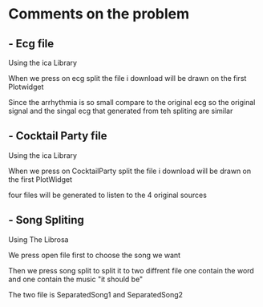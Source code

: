 # Comments on the problem

## - Ecg file 

Using the ica Library

When we press on ecg split the file i download will be drawn on the first Plotwidget 

Since the arrhythmia is so small compare to the original ecg so the original signal and the singal ecg that generated from teh spliting are similar 

## - Cocktail Party file 

Using the ica Library

When we press on CocktailParty split the file i download will be drawn on the first PlotWidget

four files will be generated to listen to the 4 original sources

## - Song Spliting

Using The Librosa

We press open file first to choose the song we want 

Then we press song split to split it to two diffrent file one contain the word and one contain the music "it should be" 

The two file is SeparatedSong1 and SeparatedSong2
